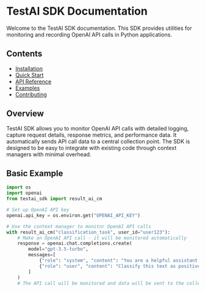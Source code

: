 # TestAI SDK Documentation

Welcome to the TestAI SDK documentation. This SDK provides utilities for monitoring and recording OpenAI API calls in Python applications.

## Contents

- [Installation](installation.md)
- [Quick Start](quickstart.md)
- [API Reference](api.md)
- [Examples](examples.md)
- [Contributing](contributing.md)

## Overview

TestAI SDK allows you to monitor OpenAI API calls with detailed logging, capture request details, response metrics, and performance data. It automatically sends API call data to a central collection point. The SDK is designed to be easy to integrate with existing code through context managers with minimal overhead.

## Basic Example

```python
import os
import openai
from testai_sdk import result_ai_cm

# Set up OpenAI API key
openai.api_key = os.environ.get("OPENAI_API_KEY")

# Use the context manager to monitor OpenAI API calls
with result_ai_cm("classification_task", user_id="user123"):
    # Make an OpenAI API call - it will be monitored automatically
    response = openai.chat.completions.create(
        model="gpt-3.5-turbo",
        messages=[
            {"role": "system", "content": "You are a helpful assistant."},
            {"role": "user", "content": "Classify this text as positive or negative: 'I love this product!'"}
        ]
    )
    # The API call will be monitored and data will be sent to the collection endpoint
```
